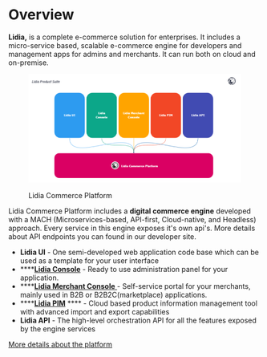 # Overview

**Lidia,** is a complete e-commerce solution for enterprises. It includes a micro-service based, scalable e-commerce engine for developers and management apps for admins and merchants. It can run both on cloud and on-premise.

<figure><img src=".gitbook/assets/lidia-commerce-platform.png" alt=""><figcaption><p>Lidia Commerce Platform </p></figcaption></figure>

Lidia Commerce Platform includes a **digital commerce engine** developed with a MACH (Microservices-based, API-first, Cloud-native, and Headless) approach. Every service in this engine exposes it's own api's. More details about API endpoints you can found in our developer site.

* **Lidia UI** - One semi-developed web application code base which can be used as a template for your user interface
* ****[**Lidia Console**](broken-reference) - Ready to use administration panel for your application.&#x20;
* ****[**Lidia Merchant Console** ](broken-reference)- Self-service portal for your merchants, mainly used in B2B or B2B2C(marketplace) applications.&#x20;
* ****[**Lidia PIM**](broken-reference) **** - Cloud based product information management tool with advanced import and export capabilities
* **Lidia API** - The high-level orchestration API for all the features exposed by the engine services

&#x20;                                                  [More details about the platform](broken-reference)
